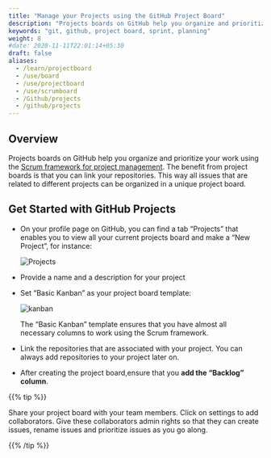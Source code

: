 ```yaml
---
title: "Manage your Projects using the GitHub Project Board"
description: "Projects boards on GitHub help you organize and prioritize your work using the Scrum framework for project management."
keywords: "git, github, project board, sprint, planning"
weight: 8
#date: 2020-11-11T22:01:14+05:30
draft: false
aliases:
  - /learn/projectboard
  - /use/board
  - /use/projectboard
  - /use/scrumboard
  - /Github/projects
  - /github/projects
---
```


## Overview

Projects boards on GitHub help you organize and prioritize your work using the [Scrum framework for project management](https://tilburgsciencehub.com/learn/scrum). The benefit from project boards is that you can link your repositories. This way all issues that are related to different projects can be organized in a unique project board.

## Get Started with GitHub Projects

- On your profile page on GitHub, you can find a tab “Projects” that enables you to view all your current projects board and make a “New Project”, for instance:

  ![Projects](../projects.png)

- Provide a name and a description for your project

- Set “Basic Kanban” as your project board template:

  ![kanban](../basicKanban.png)

  The “Basic Kanban” template ensures that you have almost all necessary columns to work using the Scrum framework.

- Link the repositories that are associated with your project. You can always add repositories to your project later on.  

- After creating the project board,ensure that you  **add the “Backlog” column**.

{{% tip %}}

Share your project board with your team members. Click on settings to add collaborators. Give these collaborators admin rights so that they can create issues, rename issues and prioritize issues as you go along.

{{% /tip %}}


